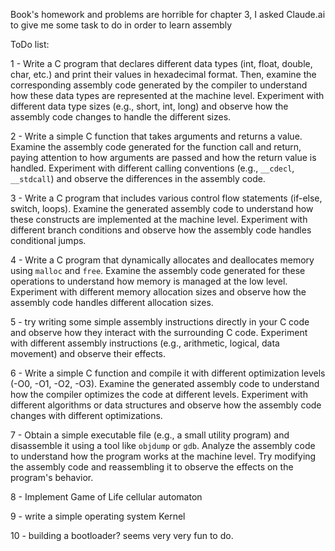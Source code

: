 Book's homework and problems are horrible for chapter 3, I asked Claude.ai to give me some task to do in order to learn assembly

ToDo list:

1 - Write a C program that declares different data types (int, float, double, char, etc.) and print their values in hexadecimal format. Then, examine the corresponding assembly code generated by the compiler to understand how these data types are represented at the machine level.
Experiment with different data type sizes (e.g., short, int, long) and observe how the assembly code changes to handle the different sizes.

2 - Write a simple C function that takes arguments and returns a value. Examine the assembly code generated for the function call and return, paying attention to how arguments are passed and how the return value is handled.
Experiment with different calling conventions (e.g., `__cdecl`, `__stdcall`) and observe the differences in the assembly code.

3 - Write a C program that includes various control flow statements (if-else, switch, loops). Examine the generated assembly code to understand how these constructs are implemented at the machine level.
Experiment with different branch conditions and observe how the assembly code handles conditional jumps.

4 - Write a C program that dynamically allocates and deallocates memory using `malloc` and `free`. Examine the assembly code generated for these operations to understand how memory is managed at the low level.
Experiment with different memory allocation sizes and observe how the assembly code handles different allocation sizes.

5 - try writing some simple assembly instructions directly in your C code and observe how they interact with the surrounding C code.
Experiment with different assembly instructions (e.g., arithmetic, logical, data movement) and observe their effects.

6 - Write a simple C function and compile it with different optimization levels (-O0, -O1, -O2, -O3). Examine the generated assembly code to understand how the compiler optimizes the code at different levels.
Experiment with different algorithms or data structures and observe how the assembly code changes with different optimizations.

7 - Obtain a simple executable file (e.g., a small utility program) and disassemble it using a tool like `objdump` or `gdb`. Analyze the assembly code to understand how the program works at the machine level.
Try modifying the assembly code and reassembling it to observe the effects on the program's behavior.

8 - Implement Game of Life cellular automaton 

9 - write a simple operating system Kernel 

10 - building a bootloader? seems very very fun to do.